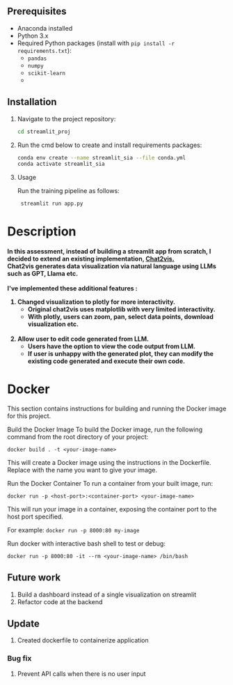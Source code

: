 ## Prerequisites

- Anaconda installed
- Python 3.x
- Required Python packages (install with `pip install -r requirements.txt`):
  - `pandas`
  - `numpy`
  - `scikit-learn`
  -

## Installation

1. Navigate to the project repository:

   ```bash
   cd streamlit_proj
   ```

2. Run the cmd below to create and install requirements packages:

   ```bash
   conda env create --name streamlit_sia --file conda.yml
   conda activate streamlit_sia
   ```

3. Usage

   Run the training pipeline as follows:

   ```bash
    streamlit run app.py
   ```

# Description

<h4 >
      In this assessment, instead of building a streamlit app from scratch, I decided to extend an existing implementation, <a href= 'https://blog.streamlit.io/chat2vis-ai-driven-visualisations-with-streamlit-and-natural-language/' > Chat2vis.</a><br>
      Chat2vis generates data visualization via natural language using LLMs such as GPT, Llama etc.
      <br><br> I've implemented these additional features :<br>
         <ol>
            <li>Changed visualization to plotly for more interactivity.
               <ul>
                     <li>Original chat2vis uses matplotlib with very limited interactivity.</li>
                     <li>With plotly, users can zoom, pan, select data points, download visualization etc.</li>
               </ul>
            </li>
            <br><li>
               Allow user to edit code generated from LLM.
               <ul>
                     <li>Users have the option to view the code output from LLM.</li>
                     <li>If user is unhappy with the generated plot, they can modify the existing code generated and execute their own code.</li>
               </ul>
            </li>
         </ol> 
</h4>


# Docker
This section contains instructions for building and running the Docker image for this project.

Build the Docker Image
To build the Docker image, run the following command from the root directory of your project:

`docker build . -t <your-image-name>`


This will create a Docker image using the instructions in the Dockerfile. Replace 
<your-image-name>
 with the name you want to give your image.

Run the Docker Container
To run a container from your built image, run:

`docker run -p <host-port>:<container-port> <your-image-name>`

This will run your image in a container, exposing the container port to the host port specified.

For example:
`docker run -p 8000:80 my-image`


Run docker with interactive bash shell to test or debug: 


`docker run -p 8000:80 -it --rm <your-image-name> /bin/bash
`

## Future work

1. Build a dashboard instead of a single visualization on streamlit
2. Refactor code at the backend

## Update

1. Created dockerfile to containerize application

### Bug fix

1. Prevent API calls when there is no user input



